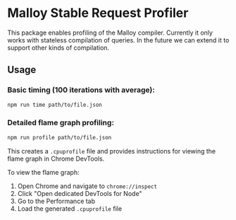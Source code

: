 # Malloy Stable Request Profiler

This package enables profiling of the Malloy compiler. Currently it only works with stateless compilation of queries. In the future we can extend it to support other kinds of compilation.

## Usage

### Basic timing (100 iterations with average):
```bash
npm run time path/to/file.json
```

### Detailed flame graph profiling:
```bash
npm run profile path/to/file.json
```

This creates a `.cpuprofile` file and provides instructions for viewing the flame graph in Chrome DevTools.

To view the flame graph:
1. Open Chrome and navigate to `chrome://inspect`
2. Click "Open dedicated DevTools for Node"
3. Go to the Performance tab
4. Load the generated `.cpuprofile` file
